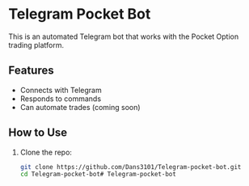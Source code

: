 # Telegram Pocket Bot

This is an automated Telegram bot that works with the Pocket Option trading platform.

## Features
- Connects with Telegram
- Responds to commands
- Can automate trades (coming soon)

## How to Use
1. Clone the repo:
   ```bash
   git clone https://github.com/Dans3101/Telegram-pocket-bot.git
   cd Telegram-pocket-bot# Telegram-pocket-bot
